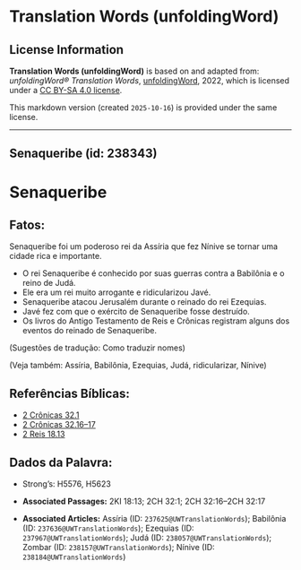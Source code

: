 # Translation Words (unfoldingWord)

## License Information

**Translation Words (unfoldingWord)** is based on and adapted from: _unfoldingWord® Translation Words_, [unfoldingWord](https://unfoldingword.org/utw), 2022, which is licensed under a [CC BY-SA 4.0 license](https://creativecommons.org/licenses/by-sa/4.0/legalcode.en).

This markdown version (created `2025-10-16`) is provided under the same license.



--------------------------------

## Senaqueribe (id: 238343)

Senaqueribe
===========

Fatos:
------

Senaqueribe foi um poderoso rei da Assíria que fez Nínive se tornar uma cidade rica e importante.

* O rei Senaqueribe é conhecido por suas guerras contra a Babilônia e o reino de Judá.
* Ele era um rei muito arrogante e ridicularizou Javé.
* Senaqueribe atacou Jerusalém durante o reinado do rei Ezequias.
* Javé fez com que o exército de Senaqueribe fosse destruído.
* Os livros do Antigo Testamento de Reis e Crônicas registram alguns dos eventos do reinado de Senaqueribe.

(Sugestões de tradução: Como traduzir nomes)

(Veja também: Assíria, Babilônia, Ezequias, Judá, ridicularizar, Nínive)

Referências Bíblicas:
---------------------

* [2 Crônicas 32\.1](https://ref.ly/2Chr32:1)
* [2 Crônicas 32\.16–17](https://ref.ly/2Chr32:16-2Chr32:17)
* [2 Reis 18\.13](https://ref.ly/2Kgs18:13)

Dados da Palavra:
-----------------

* Strong’s: H5576, H5623

* **Associated Passages:** 2KI 18:13; 2CH 32:1; 2CH 32:16–2CH 32:17
* **Associated Articles:** Assíria (ID: `237625@UWTranslationWords`); Babilônia (ID: `237636@UWTranslationWords`); Ezequias (ID: `237967@UWTranslationWords`); Judá (ID: `238057@UWTranslationWords`); Zombar (ID: `238157@UWTranslationWords`); Nínive (ID: `238184@UWTranslationWords`)

